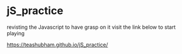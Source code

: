 # jS_practice
revisting the Javascript to have grasp on it
visit the link below to start playing

https://teashubham.github.io/jS_practice/
